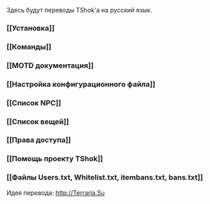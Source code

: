 Здесь будут переводы TShok'a на русский язык.

### [[Установка]]
### [[Команды]]
### [[MOTD документация]]
### [[Настройка конфигурационного файла]]
### [[Список NPC]]
### [[Список вещей]]
### [[Права доступа]]
### [[Помощь проекту TShok]]
### [[Файлы Users.txt, Whitelist.txt, itembans.txt, bans.txt]]

Идея перевода: http://Terraria.Su
